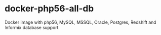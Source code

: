 # docker-php56-all-db
Docker image with php56, MySQL, MSSQL, Oracle, Postgres, Redshift and Informix database support
